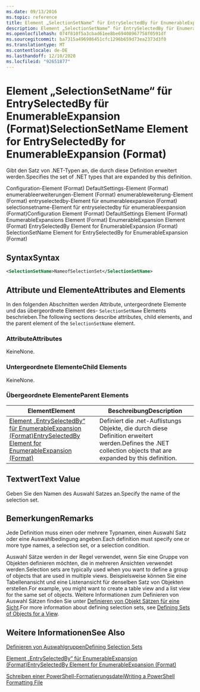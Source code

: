 ```yaml
---
ms.date: 09/13/2016
ms.topic: reference
title: Element „SelectionSetName“ für EntrySelectedBy für EnumerableExpansion (Format)
description: Element „SelectionSetName“ für EntrySelectedBy für EnumerableExpansion (Format)
ms.openlocfilehash: 074f810f5a3cbad61ee8be69408967758f0591df
ms.sourcegitcommit: ba7315a496986451cfc1296b659d73ea2373d3f0
ms.translationtype: MT
ms.contentlocale: de-DE
ms.lasthandoff: 12/10/2020
ms.locfileid: "92651877"
---
```

# <a name="selectionsetname-element-for-entryselectedby-for-enumerableexpansion-format"></a><span data-ttu-id="c1189-103">Element „SelectionSetName“ für EntrySelectedBy für EnumerableExpansion (Format)</span><span class="sxs-lookup"><span data-stu-id="c1189-103">SelectionSetName Element for EntrySelectedBy for EnumerableExpansion (Format)</span></span>

<span data-ttu-id="c1189-104">Gibt den Satz von .NET-Typen an, die durch diese Definition erweitert werden.</span><span class="sxs-lookup"><span data-stu-id="c1189-104">Specifies the set of .NET types that are expanded by this definition.</span></span>

<span data-ttu-id="c1189-105">Configuration-Element (Format) DefaultSettings-Element (Format) enumerableerweiterungen-Element (Format) enumerableweiterung-Element (Format) entryselectedby-Element für enumerableexpansion (Format) selectionsetname-Element für entryselectedby für enumerableexpansion (Format)</span><span class="sxs-lookup"><span data-stu-id="c1189-105">Configuration Element (Format) DefaultSettings Element (Format) EnumerableExpansions Element (Format) EnumerableExpansion Element (Format) EntrySelectedBy Element for EnumerableExpansion (Format) SelectionSetName Element for EntrySelectedBy for EnumerableExpansion (Format)</span></span>

## <a name="syntax"></a><span data-ttu-id="c1189-106">Syntax</span><span class="sxs-lookup"><span data-stu-id="c1189-106">Syntax</span></span>

```xml
<SelectionSetName>NameofSelectionSet</SelectionSetName>

```

## <a name="attributes-and-elements"></a><span data-ttu-id="c1189-107">Attribute und Elemente</span><span class="sxs-lookup"><span data-stu-id="c1189-107">Attributes and Elements</span></span>

<span data-ttu-id="c1189-108">In den folgenden Abschnitten werden Attribute, untergeordnete Elemente und das übergeordnete Element des- `SelectionSetName` Elements beschrieben.</span><span class="sxs-lookup"><span data-stu-id="c1189-108">The following sections describe attributes, child elements, and the parent element of the `SelectionSetName` element.</span></span>

### <a name="attributes"></a><span data-ttu-id="c1189-109">Attribute</span><span class="sxs-lookup"><span data-stu-id="c1189-109">Attributes</span></span>

<span data-ttu-id="c1189-110">Keine</span><span class="sxs-lookup"><span data-stu-id="c1189-110">None.</span></span>

### <a name="child-elements"></a><span data-ttu-id="c1189-111">Untergeordnete Elemente</span><span class="sxs-lookup"><span data-stu-id="c1189-111">Child Elements</span></span>

<span data-ttu-id="c1189-112">Keine</span><span class="sxs-lookup"><span data-stu-id="c1189-112">None.</span></span>

### <a name="parent-elements"></a><span data-ttu-id="c1189-113">Übergeordnete Elemente</span><span class="sxs-lookup"><span data-stu-id="c1189-113">Parent Elements</span></span>

|<span data-ttu-id="c1189-114">Element</span><span class="sxs-lookup"><span data-stu-id="c1189-114">Element</span></span>|<span data-ttu-id="c1189-115">Beschreibung</span><span class="sxs-lookup"><span data-stu-id="c1189-115">Description</span></span>|
|-------------|-----------------|
|[<span data-ttu-id="c1189-116">Element „EntrySelectedBy“ für EnumerableExpansion (Format)</span><span class="sxs-lookup"><span data-stu-id="c1189-116">EntrySelectedBy Element for EnumerableExpansion (Format)</span></span>](./entryselectedby-element-for-enumerableexpansion-format.md)|<span data-ttu-id="c1189-117">Definiert die .net-Auflistungs Objekte, die durch diese Definition erweitert werden.</span><span class="sxs-lookup"><span data-stu-id="c1189-117">Defines the .NET collection objects that are expanded by this definition.</span></span>|

## <a name="text-value"></a><span data-ttu-id="c1189-118">Textwert</span><span class="sxs-lookup"><span data-stu-id="c1189-118">Text Value</span></span>

<span data-ttu-id="c1189-119">Geben Sie den Namen des Auswahl Satzes an.</span><span class="sxs-lookup"><span data-stu-id="c1189-119">Specify the name of the selection set.</span></span>

## <a name="remarks"></a><span data-ttu-id="c1189-120">Bemerkungen</span><span class="sxs-lookup"><span data-stu-id="c1189-120">Remarks</span></span>

<span data-ttu-id="c1189-121">Jede Definition muss einen oder mehrere Typnamen, einen Auswahl Satz oder eine Auswahlbedingung angeben.</span><span class="sxs-lookup"><span data-stu-id="c1189-121">Each definition must specify one or more type names, a selection set, or a selection condition.</span></span>

<span data-ttu-id="c1189-122">Auswahl Sätze werden in der Regel verwendet, wenn Sie eine Gruppe von Objekten definieren möchten, die in mehreren Ansichten verwendet werden.</span><span class="sxs-lookup"><span data-stu-id="c1189-122">Selection sets are typically used when you want to define a group of objects that are used in multiple views.</span></span> <span data-ttu-id="c1189-123">Beispielsweise können Sie eine Tabellenansicht und eine Listenansicht für denselben Satz von Objekten erstellen.</span><span class="sxs-lookup"><span data-stu-id="c1189-123">For example, you might want to create a table view and a list view for the same set of objects.</span></span> <span data-ttu-id="c1189-124">Weitere Informationen zum Definieren von Auswahl Sätzen finden Sie unter [Definieren von Objekt Sätzen für eine Sicht](./defining-selection-sets.md).</span><span class="sxs-lookup"><span data-stu-id="c1189-124">For more information about defining selection sets, see [Defining Sets of Objects for a View](./defining-selection-sets.md).</span></span>

## <a name="see-also"></a><span data-ttu-id="c1189-125">Weitere Informationen</span><span class="sxs-lookup"><span data-stu-id="c1189-125">See Also</span></span>

[<span data-ttu-id="c1189-126">Definieren von Auswahlgruppen</span><span class="sxs-lookup"><span data-stu-id="c1189-126">Defining Selection Sets</span></span>](./defining-selection-sets.md)

[<span data-ttu-id="c1189-127">Element „EntrySelectedBy“ für EnumerableExpansion (Format)</span><span class="sxs-lookup"><span data-stu-id="c1189-127">EntrySelectedBy Element for EnumerableExpansion (Format)</span></span>](./entryselectedby-element-for-enumerableexpansion-format.md)

[<span data-ttu-id="c1189-128">Schreiben einer PowerShell-Formatierungsdatei</span><span class="sxs-lookup"><span data-stu-id="c1189-128">Writing a PowerShell Formatting File</span></span>](./writing-a-powershell-formatting-file.md)
